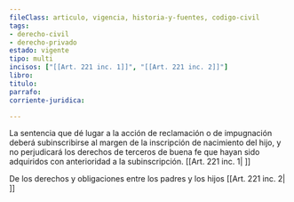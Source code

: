 ```yaml
---
fileClass: articulo, vigencia, historia-y-fuentes, codigo-civil
tags:
- derecho-civil
- derecho-privado
estado: vigente
tipo: multi
incisos: ["[[Art. 221 inc. 1]]", "[[Art. 221 inc. 2]]"]
libro:
titulo:
parrafo:
corriente-juridica:

---
```

La sentencia que dé lugar a la acción de reclamación o de impugnación deberá subinscribirse al margen de la inscripción de nacimiento del hijo, y no perjudicará los derechos de terceros de buena fe que hayan sido adquiridos con anterioridad a la subinscripción. [[Art. 221 inc. 1| ]]

De los derechos y obligaciones entre los padres y los hijos [[Art. 221 inc. 2| ]]
